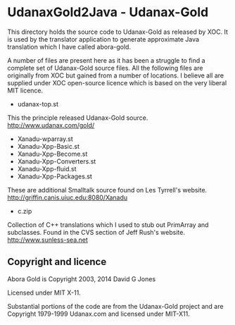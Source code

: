 # UdanaxGold2Java - Udanax-Gold

This directory holds the source code to Udanax-Gold as released by
XOC. It is used by the translator application to generate approximate
Java translation which I have called abora-gold.

A number of files are present here as it has been a struggle to find a
complete set of Udanax-Gold source files. All the following files are
originally from XOC but gained from a number of locations. I believe
all are supplied under XOC open-source licence which is based on the
very liberal MIT licence.


- udanax-top.st

This the principle released Udanax-Gold source.
http://www.udanax.com/gold/


- Xanadu-wparray.st
- Xanadu-Xpp-Basic.st
- Xanadu-Xpp-Become.st
- Xanadu-Xpp-Converters.st
- Xanadu-Xpp-fluid.st
- Xanadu-Xpp-Packages.st

These are additional Smalltalk source found on Les Tyrrell's website.
http://griffin.canis.uiuc.edu:8080/Xanadu


- c.zip

Collection of C++ translations which I used to stub out PrimArray and
subclasses. Found in the CVS section of Jeff Rush's website.
http://www.sunless-sea.net


## Copyright and licence

Abora Gold is Copyright 2003, 2014 David G Jones

Licensed under MIT X-11.

Substantial portions of the code are from the Udanax-Gold project and are Copyright 1979-1999 Udanax.com and licensed under MIT-X11. 
